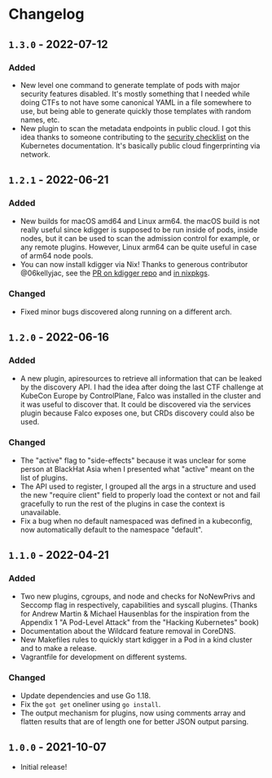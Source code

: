 # Changelog

## `1.3.0` - 2022-07-12

### Added

- New level one command to generate template of pods with major security features
  disabled. It's mostly something that I needed while doing CTFs to not have some
  canonical YAML in a file somewhere to use, but being able to generate quickly
  those templates with random names, etc.
- New plugin to scan the metadata endpoints in public cloud. I got this idea
  thanks to someone contributing to the [security
  checklist](https://github.com/kubernetes/website/pull/33992) on the Kubernetes
  documentation. It's basically public cloud fingerprinting via network.

## `1.2.1` - 2022-06-21

### Added
- New builds for macOS amd64 and Linux arm64. the macOS build is not really
  useful since kdigger is supposed to be run inside of pods, inside nodes, but
  it can be used to scan the admission control for example, or any remote
  plugins. However, Linux arm64 can be quite useful in case of arm64 node
  pools.
- You can now install kdigger via Nix! Thanks to generous contributor
  @06kellyjac, see the [PR on kdigger repo](https://github.com/quarkslab/kdigger/pull/2)
  and [in nixpkgs](https://github.com/NixOS/nixpkgs/pull/177868).

### Changed
- Fixed minor bugs discovered along running on a different arch.

## `1.2.0` - 2022-06-16
### Added
- A new plugin, apiresources to retrieve all information that can be leaked by
  the discovery API. I had the idea after doing the last CTF challenge at
  KubeCon Europe by ControlPlane, Falco was installed in the cluster and it was
  useful to discover that. It could be discovered via the services plugin
  because Falco exposes one, but CRDs discovery could also be used.

### Changed
- The "active" flag to "side-effects" because it was unclear for some
  person at BlackHat Asia when I presented what "active" meant on the list of
  plugins.
- The API used to register, I grouped all the args in a structure and used the
  new "require client" field to properly load the context or not and fail
  gracefully to run the rest of the plugins in case the context is unavailable.
- Fix a bug when no default namespaced was defined in a kubeconfig, now
  automatically default to the namespace "default".

## `1.1.0` - 2022-04-21
### Added
- Two new plugins, cgroups, and node and checks for NoNewPrivs and Seccomp flag
  in respectively, capabilities and syscall plugins. (Thanks for Andrew Martin
  & Michael Hausenblas for the inspiration from the Appendix 1 "A Pod-Level
  Attack" from the "Hacking Kubernetes" book)
- Documentation about the Wildcard feature removal in CoreDNS.
- New Makefiles rules to quickly start kdigger in a Pod in a kind cluster and
  to make a release.
- Vagrantfile for development on different systems.

### Changed
- Update dependencies and use Go 1.18.
- Fix the `got get` oneliner using `go install`.
- The output mechanism for plugins, now using comments array and flatten
  results that are of length one for better JSON output parsing.

## `1.0.0` - 2021-10-07
- Initial release!
